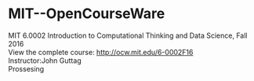# MIT--OpenCourseWare
MIT 6.0002 Introduction to Computational Thinking and Data Science, Fall 2016   
View the complete course: http://ocw.mit.edu/6-0002F16  
Instructor:John Guttag  
Prossesing
